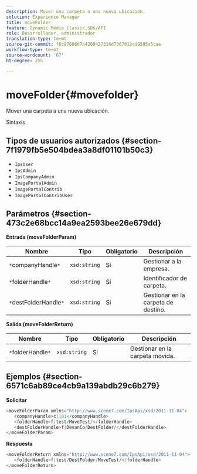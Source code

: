 ```yaml
---
description: Mover una carpeta a una nueva ubicación.
solution: Experience Manager
title: moveFolder
feature: Dynamic Media Classic,SDK/API
role: Desarrollador, administrador
translation-type: tm+mt
source-git-commit: f6c97606d7a4209427316d7367013ad9585a5cae
workflow-type: tm+mt
source-wordcount: '67'
ht-degree: 25%

---
```



# moveFolder{#movefolder}

Mover una carpeta a una nueva ubicación.

Sintaxis

## Tipos de usuarios autorizados {#section-7f1979fb5e504bdea3a8df01101b50c3}

* `IpsUser`
* `IpsAdmin`
* `IpsCompanyAdmin`
* `ImagePortalAdmin`
* `ImagePortalContrib`
* `ImagePortalContribUser`

## Parámetros {#section-473c2e68bcc14a9ea2593bee26e679dd}

**Entrada (moveFolderParam)**

| Nombre | Tipo | Obligatorio | Descripción |
|---|---|---|---|
| `*`companyHandle`*` | `xsd:string` | Sí | Gestionar a la empresa. |
| `*`folderHandle`*` | `xsd:string` | Sí | Identificador de carpeta. |
| `*`destFolderHandle`*` | `xsd:string` | Sí | Gestionar en la carpeta de destino. |

**Salida (moveFolderReturn)**

| Nombre | Tipo | Obligatorio | Descripción |
|---|---|---|---|
| `*`folderHandle`*` | `xsd:string` | Sí | Gestionar en la carpeta movida. |

## Ejemplos {#section-6571c6ab89ce4cb9a139abdb29c6b279}

**Solicitar**

```java
<moveFolderParam xmlns="http://www.scene7.com/IpsApi/xsd/2011-11-04">
   <companyHandle>c|101</companyHandle>
   <folderHandle>f|test/MoveTest/</folderHandle>
   <destFolderHandle>f|DevanCo/DestFolder/</destFolderHandle>
</moveFolderParam>
```

**Respuesta**

```java
<moveFolderReturn xmlns="http://www.scene7.com/IpsApi/xsd/2011-11-04">
   <folderHandle>f|test/DestFolder/MoveTest/</folderHandle>
</moveFolderReturn>
```

